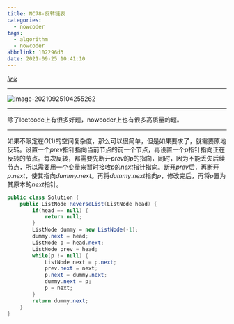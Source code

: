 ```yaml
---
title: NC78-反转链表
categories:
  - nowcoder
tags:
  - algorithm
  - nowcoder
abbrlink: 102296d3
date: 2021-09-25 10:41:10
---
```


[$link$](https://www.nowcoder.com/practice/75e878df47f24fdc9dc3e400ec6058ca?tpId=188&&tqId=38547&rp=1&ru=/activity/oj&qru=/ta/job-code-high-week/question-ranking)

<hr/>

![image-20210925104255262](https://gitee.com/cao_ziqiang/img/raw/master/20210925104255.png)

<hr/>

除了leetcode上有很多好题，nowcoder上也有很多高质量的题。

<hr/>

如果不限定在$O(1)$的空间复杂度，那么可以很简单，但是如果要求了，就需要原地反转。设置一个$prev$指针指向当前节点的前一个节点，再设置一个$p$指针指向正在反转的节点。每次反转，都需要先断开$prev$的$p$的指向，同时，因为不能丢失后续节点，所以需要用一个变量来暂时接收$p$的$next$指针指向。断开$prev$后，再断开$p.next$，使其指向$dummy.next$。再将$dummy.next$指向$p$，修改完后，再将$p$置为其原本的$next$指针。

```java
public class Solution {
    public ListNode ReverseList(ListNode head) {
        if(head == null) {
            return null;
        }
        ListNode dummy = new ListNode(-1);
        dummy.next = head;
        ListNode p = head.next;
        ListNode prev = head;
        while(p != null) {
            ListNode next = p.next;
            prev.next = next;
            p.next = dummy.next;
            dummy.next = p;
            p = next;
        }
        return dummy.next;
    }
}
```

